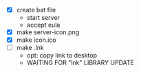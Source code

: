 - [x] create bat file
    - start server
    - accept eula
- [x] make server-icon.png
- [x] make icon.ico
- [ ] make .lnk
    - opt: copy link to desktop
    - WAITING FOR "lnk" LIBRARY UPDATE
